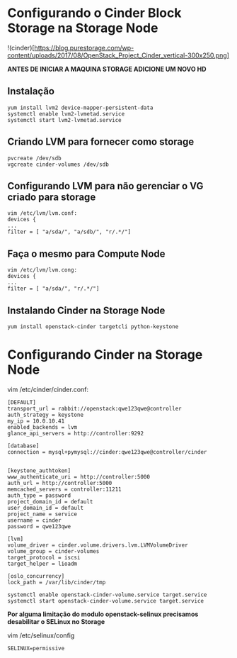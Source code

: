 # Configurando o Cinder Block Storage na Storage Node

!(cinder)[https://blog.purestorage.com/wp-content/uploads/2017/08/OpenStack_Project_Cinder_vertical-300x250.png]


**ANTES DE INICIAR A MAQUINA STORAGE ADICIONE UM NOVO HD**

## Instalação
```SH
yum install lvm2 device-mapper-persistent-data
systemctl enable lvm2-lvmetad.service
systemctl start lvm2-lvmetad.service
```
## Criando LVM para fornecer como storage
```SH
pvcreate /dev/sdb
vgcreate cinder-volumes /dev/sdb
```
## Configurando LVM para não gerenciar o VG criado para storage
```SH
vim /etc/lvm/lvm.conf:
devices {
...
filter = [ "a/sda/", "a/sdb/", "r/.*/"]
```

## Faça o mesmo para Compute Node
```
vim /etc/lvm/lvm.cong:
devices {
...
filter = [ "a/sda/", "r/.*/"]
```
## Instalando Cinder na Storage Node
```SH
yum install openstack-cinder targetcli python-keystone
```

# Configurando Cinder na Storage Node
vim /etc/cinder/cinder.conf:

``` 
[DEFAULT]
transport_url = rabbit://openstack:qwe123qwe@controller
auth_strategy = keystone
my_ip = 10.0.10.41
enabled_backends = lvm
glance_api_servers = http://controller:9292

[database]
connection = mysql+pymysql://cinder:qwe123qwe@controller/cinder


[keystone_authtoken]
www_authenticate_uri = http://controller:5000
auth_url = http://controller:5000
memcached_servers = controller:11211
auth_type = password
project_domain_id = default
user_domain_id = default
project_name = service
username = cinder
password = qwe123qwe

[lvm]
volume_driver = cinder.volume.drivers.lvm.LVMVolumeDriver
volume_group = cinder-volumes
target_protocol = iscsi
target_helper = lioadm

[oslo_concurrency]
lock_path = /var/lib/cinder/tmp

systemctl enable openstack-cinder-volume.service target.service
systemctl start openstack-cinder-volume.service target.service

```

**Por alguma limitação do modulo openstack-selinux precisamos desabilitar o SELinux no Storage**

vim /etc/selinux/config
```SH
SELINUX=permissive
```
